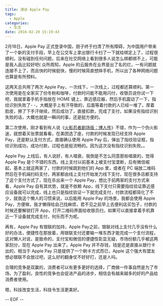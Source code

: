 ```yaml
---
title: 漫谈 Apple Pay
tags:
  - Apple
categories:
  - 生活
date: 2016-02-20 15:19:43
---
```



2月18日，Apple Pay 正式登录中国，厨子终于扫清了所有障碍，为中国用户带来了一个新的支付手段，早上在公交车上拿出银行卡扫了一下就给绑定上了，过程很顺利，没有碰到任何问题，后来在社交网络上看到很多人说怎么绑都绑不上，可能是我人品比较好吧( 众所周知，Apple 的云服务在业界是出了名的烂，一有问题就连接不上了，而且快的时候挺快，慢的时候简直想摔手机，所以出了各种网络问题也算是有所预料。

这两天总共用了两次 Apple Pay，一次线下，一次线上，过程都还算顺利。第一次使用是在全家买了份冬粉和咖啡，付款时问能不能用闪付，收银员说你试一下吧，我就拿着手机手指放在 HOME 键上，靠近感应器，然后手机震动了一下，指纹识别失败了- -，大概是手上有汗导致的，后面等着付款的人已经一堆了，厚着脸皮，擦了下手汗继续，然后成功了，直接扣款，完成了支付，如果没有指纹识别失败的话，大概也就是一瞬间的事，还是挺方便的。

第二次使用，刚才看到有人说《[火影忍者剧场版：博人传](http://movie.douban.com/subject/26282448/)》不错，作为一个伪火影迷，就想着买张票就看看，在美团选了座，付款的时候发现已经支持 Apple Pay，还是默认支付方式，直接确认使用 Apple Pay 后，弹出了指纹验证框，指纹识别成功，成功付款，过程也是挺流畅的。因为这次没有指纹识别失败。。

Apple Pay 上线后，有人说好，有人唱衰，我倒是不怎么同意那些唱衰的，觉得 Apple Pay 是个不错的东西。线上支付以前基本上被支付宝垄断，后有微信崛起，基本上就这两家了，付款的时候跳到他们的 App 里，或者在 PC 端放二维码然后在手机端扫码支付，两家都由线上支付开始发力线下支付，现在很多店都支持了这个支付方式了，现在杀出来一个 Apple Pay，想比于前两家的支付方式来看，Apple Pay 自有其优势，就是不依赖 App，线下支付只需要指纹验证靠近感应设备就可以完成，线上也只是指纹验证一下就完成支付，付款流程都简化了不少，就我这个懒人的习惯来说，以后能用 Apple Pay 的场景，我都会使用 Apple Pay，方便嘛，我才懒得给自己找麻烦，君不见之前早上去便利店买包子，付款的时候还要解锁打开 App，打开二维码界面给收银员扫，如果可以直接拿着手机靠近一下设备就完成支付，何乐而不为呢。

再有，Apple Pay 有银联的加持，Apple Pay之前，银联对线上支付几乎没有什么好的办法，便捷性在那放着，用银联支付还要输一堆东西才能完成一个支付流程，这对懒人对说，是致命的，支付宝和微信的便捷性彰显无疑，市场份额几乎被这两家刮分，现在 Apple Pay 出来了，Apple Pay 并不存钱，钱是还是直接从银行卡出的，相当于 Apple Pay 只是提供了一个刷卡方式而已，Apple 这个强大有盟友想必银联不会放过吧，这么好的翻身仗不好好打，还是人吗。

合理的竞争是双赢的，消费者可以有更多更好的选择，厂商做一件事自然是为了市场，为了盈利，良性的竞争也会促进产品的进步，相信会有越来越多的好的产品给消费者使用。

嗯，科技改变生活，科技令生活更美好。

-- EOF --

